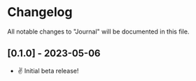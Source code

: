 # Changelog

All notable changes to "Journal" will be documented in this file.

## [0.1.0] - 2023-05-06

- ✌ Initial beta release!
